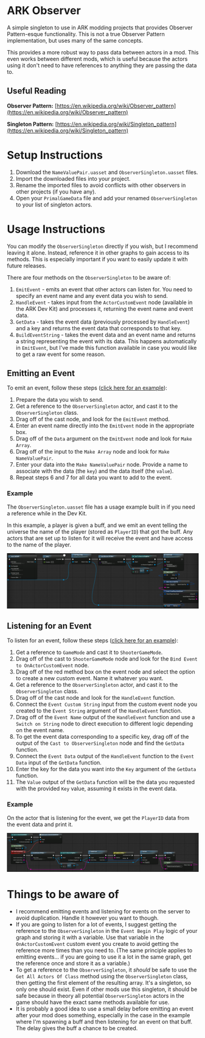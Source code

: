 # ARK Observer
A simple singleton to use in ARK modding projects that provides Observer Pattern-esque functionality. This is not a true Observer Pattern implementation, but uses many of the same concepts.

This provides a more robust way to pass data between actors in a mod. This even works between different mods, which is useful because the actors using it don't need to have references to anything they are passing the data to.

## Useful Reading

**Observer Pattern:** [https://en.wikipedia.org/wiki/Observer_pattern](https://en.wikipedia.org/wiki/Observer_pattern)

**Singleton Pattern:** [https://en.wikipedia.org/wiki/Singleton_pattern](https://en.wikipedia.org/wiki/Singleton_pattern)

# Setup Instructions

1. Download the `NameValuePair.uasset` and `ObserverSingleton.uasset` files.
2. Import the downloaded files into your project.
3. Rename the imported files to avoid conflicts with other observers in other projects (if you have any).
4. Open your `PrimalGameData` file and add your renamed `ObserverSingleton` to your list of singleton actors.

# Usage Instructions

You can modify the `ObserverSingleton` directly if you wish, but I recommend leaving it alone. Instead, reference it in other graphs to gain access to its methods. This is especially important if you want to easily update it with future releases.

There are four methods on the `ObserverSingleton` to be aware of:
1. `EmitEvent` - emits an event that other actors can listen for. You need to specify an event name and any event data you wish to send.
2. `HandleEvent` - takes input from the `ActorCustomEvent` node (available in the ARK Dev Kit) and processes it, returning the event name and event data.
3. `GetData` - takes the event data (previously processed by `HandleEvent`) and a key and returns the event data that corresponds to that key.
4. `BuildEventString` - takes the event data and an event name and returns a string representing the event with its data. This happens automatically in `EmitEvent`, but I've made this function available in case you would like to get a raw event for some reason.

## Emitting an Event

To emit an event, follow these steps ([click here for an example](https://github.com/GyozaGuy/ark-observer#emitting-an-event-1)):
1. Prepare the data you wish to send.
2. Get a reference to the `ObserverSingleton` actor, and cast it to the `ObserverSingleton` class.
3. Drag off of the cast node, and look for the `EmitEvent` method.
4. Enter an event name directly into the `EmitEvent` node in the appropriate box.
5. Drag off of the `Data` argument on the `EmitEvent` node and look for `Make Array`.
6. Drag off of the input to the `Make Array` node and look for `Make NameValuePair`.
7. Enter your data into the `Make NameValuePair` node. Provide a name to associate with the data (the `key`) and the data itself (the `value`).
8. Repeat steps 6 and 7 for all data you want to add to the event.

### Example

The `ObserverSingleton.uasset` file has a usage example built in if you need a reference while in the Dev Kit.

In this example, a player is given a buff, and we emit an event telling the universe the name of the player (stored as `PlayerID`) that got the buff. Any actors that are set up to listen for it will receive the event and have access to the name of the player.

![Emitting an event](https://raw.githubusercontent.com/GyozaGuy/ark-observer/master/Examples/Emitting.png)

## Listening for an Event

To listen for an event, follow these steps ([click here for an example](https://github.com/GyozaGuy/ark-observer#listening-for-an-event-1)):
1. Get a reference to `GameMode` and cast it to `ShooterGameMode`.
2. Drag off of the cast to `ShooterGameMode` node and look for the `Bind Event to OnActorCustomEvent` node.
3. Drag off of the red method box on the event node and select the option to create a new custom event. Name it whatever you want.
4. Get a reference to the `ObserverSingleton` actor, and cast it to the `ObserverSingleton` class.
5. Drag off of the cast node and look for the `HandleEvent` function.
6. Connect the `Event Custom String` input from the custom event node you created to the `Event String` argument of the `HandleEvent` function.
7. Drag off of the `Event Name` output of the `HandleEvent` function and use a `Switch on String` node to direct execution to different logic depending on the event name.
8. To get the event data corresponding to a specific key, drag off of the output of the `Cast to ObserverSingleton` node and find the `GetData` function.
9. Connect the `Event Data` output of the `HandleEvent` function to the `Event Data` input of the `GetData` function.
10. Enter the key for the data you want into the `Key` argument of the `GetData` function.
11. The `Value` output of the `GetData` function will be the data you requested with the provided `Key` value, assuming it exists in the event data.

### Example

On the actor that is listening for the event, we get the `PlayerID` data from the event data and print it.

![Listening for an event](https://raw.githubusercontent.com/GyozaGuy/ark-observer/master/Examples/Listening.png)

# Things to be aware of

- I recommend emitting events and listening for events on the server to avoid duplication. Handle it however you want to though.
- If you are going to listen for a lot of events, I suggest getting the reference to the `ObserverSingleton` in the `Event Begin Play` logic of your graph and storing it with a variable. Use that variable in the `OnActorCustomEvent` custom event you create to avoid getting the reference more times than you need to. (The same principle applies to emitting events... if you are going to use it a lot in the same graph, get the reference once and store it as a variable.)
- To get a reference to the `ObserverSingleton`, it _should_ be safe to use the `Get All Actors Of Class` method using the `ObserverSingleton` class, then getting the first element of the resulting array. It's a singleton, so only one should exist. Even if other mods use this singleton, it should be safe because in theory all potential `ObserverSingleton` actors in the game should have the exact same methods available for use.
- It is probably a good idea to use a small delay before emitting an event after your mod does something, especially in the case in the example where I'm spawning a buff and then listening for an event on that buff. The delay gives the buff a chance to be created.
